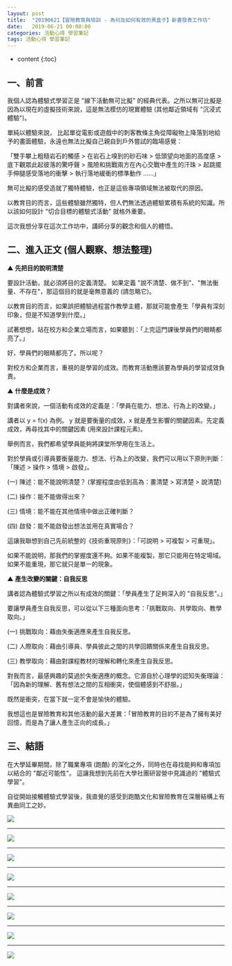 ```yaml
---
layout: post
title:  "20190621【冒險教育與培訓 - 為何及如何有效的黑盒子】新書發表工作坊"
date:   2019-06-21 00:00:00
categories: 活動心得 學習筆記
tags: 活動心得 學習筆記
---
```



* content
{:toc}


## 一、前言

我個人認為體驗式學習正是 "線下活動無可比擬" 的經典代表。之所以無可比擬是因為以現在的虛擬技術來說，這是無法模仿的現實體驗 (其他鄰近領域有 "沉浸式體驗")。

單純以體驗來說，
比起單從電影或遊戲中的刺客教條主角從障礙物上降落到地給予的畫面體驗，永遠也無法比擬自己親自到戶外嘗試的臨場感覺：

「雙手攀上粗糙岩石的觸感 > 在岩石上嗅到的砂石味 > 低頭望向地面的高度感 > 底下觀眾此起彼落的驚呼聲 > 風險和挑戰兩方在內心交戰中產生的汗珠 > 起跳擺手伸腿感受落地的衝擊 > 執行落地緩衝的標準動作 ......」

無可比擬的感受造就了獨特體驗，也正是這些專項領域無法被取代的原因。

以教育目的而言，這些體驗雖然獨特，但人們無法透過體驗累積有系統的知識。所以該如何設計 "切合目標的體驗式活動" 就格外重要。

這次我想分享在這次工作坊中，講師分享的觀念和個人的體悟。




## 二、進入正文 (個人觀察、想法整理)

▲ **先把目的說明清楚**

要設計活動，就必須將目的定義清楚。
如果定義 "說不清楚、做不到"、"無法衡量、不存在"，那這個目的就是毫無意義的 (請忽略它)。

以教育目的而言，如果誤把體驗過程當作教學主體，那就可能會產生「學員有深刻印象，但是不知道學到什麼。」

試著想想，站在校方和企業立場而言，如果聽到：「上完這門課後學員們的眼睛都亮了。」

好，學員們的眼睛都亮了。所以呢？

對校方和企業而言，重視的是學習的成效。而教育活動應該要為學員的學習成效負責。


▲ **什麼是成效？**

對講者來說，一個活動有成效的定義是：「學員在能力、想法、行為上的改變。」

講者以 y = f(x) 為例。
y 就是要衡量的成效，x 就是產生影響的關鍵因素。先定義成效，再尋找其中的關鍵因素 (用來設計課程元素)。

舉例而言，我們都希望學員能夠將課堂所學用在生活上。

對於學員或引導員要衡量能力、想法、行為上的改變，我們可以用以下原則判斷：「陳述 > 操作 > 情境 > 啟發」。

(一) 陳述：能不能說明清楚？ (掌握程度由低到高為：畫清楚 > 寫清楚 > 說清楚)

(二) 操作：能不能做得出來？

(三) 情境：能不能在其他情境中做出正確判斷？

(四) 啟發：能不能啟發出想法並用在真實場合？

這讓我聯想到自己先前統整的《技術重現原則》：「可說明 > 可複製 > 可重現」。

如果不能說明，那我們的掌握度還不夠。如果不能複製，那它只能用在特定場域。如果不能重現，那它就只是單一的現象。


▲ **產生改變的關鍵：自我反思**

講者認為體驗式學習之所以有成效的關鍵：「學員產生了足夠深入的 "自我反思"。」

要讓學員產生自我反思，可以從以下三種面向思考：「挑戰取向、共學取向、教學取向。」

(一) 挑戰取向：藉由失衡適應來產生自我反思。

(二) 人際取向：藉由引導員、學員彼此之間的共學回饋關係來產生自我反思。

(三) 教學取向：藉由對課程教材的理解和轉化來產生自我反思。

對我而言，最感興趣的莫過於失衡適應的概念。它源自於心理學的認知失衡理論：「因為新的理解、舊有想法之間的互相衝突，使個體感到不舒服。」

既然是衝突，在當下就一定不會是愉快的體驗。

我想這也是冒險教育和其他活動的最大差異：「冒險教育的目的不是為了擁有美好回憶，而是為了讓人產生正向的成長。」




## 三、結語

在大學延畢期間，除了職業專項 (跑酷) 的深化之外，同時也在尋找能夠和專項加以結合的 "鄰近可能性"。
這讓我想到先前在大學社團研習營中見識過的 "體驗式學習"。

自從開始接觸體驗式學習後，我直覺的感受到跑酷文化和冒險教育在深層結構上有異曲同工之妙。

![](https://i.imgur.com/zR1XMMa.jpg)

---

![](https://i.imgur.com/kAI8663.jpg)

---

![](https://i.imgur.com/L2t9Hvn.jpg)

---

![](https://i.imgur.com/JINs3yq.jpg)

---

![](https://i.imgur.com/efcIma1.jpg)

---

![](https://i.imgur.com/X8KjPkI.jpg)

---

![](https://i.imgur.com/cADwXlK.jpg)

---

![](https://i.imgur.com/LiMwcLy.jpg)